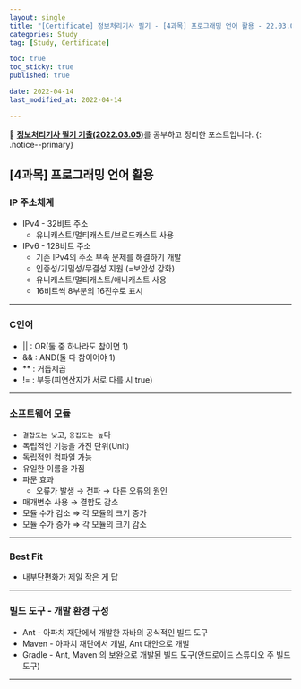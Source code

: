 ```yaml
---
layout: single
title: "[Certificate] 정보처리기사 필기 - [4과목] 프로그래밍 언어 활용 - 22.03.05"
categories: Study
tag: [Study, Certificate]

toc: true
toc_sticky: true
published: true

date: 2022-04-14
last_modified_at: 2022-04-14

---
```



📄 [**정보처리기사 필기 기출(2022.03.05)**](https://comcbt.com/xe/iz)를 공부하고 정리한 포스트입니다.
{: .notice--primary}


## [4과목] 프로그래밍 언어 활용


### IP 주소체계

- IPv4 - 32비트 주소
    - 유니캐스트/멀티캐스트/브로드캐스트 사용
- IPv6 - 128비트 주소
    - 기존 IPv4의 주소 부족 문제를 해결하기 개발
    - 인증성/기밀성/무결성 지원 (=보안성 강화)
    - 유니캐스트/멀티캐스트/애니캐스트 사용
    - 16비트씩 8부분의 16진수로 표시
    
---
    
### C언어

- || : OR(둘 중 하나라도 참이면 1)
- && : AND(둘 다 참이어야 1)
- ** : 거듭제곱
- != : 부등(피연산자가 서로 다를 시 true)

---

### 소프트웨어 모듈

- `결합도는 낮`고, `응집도는 높`다
- 독립적인 기능을 가진 단위(Unit)
- 독립적인 컴파일 가능
- 유일한 이름을 가짐
- 파문 효과
    - 오류가 발생 → 전파 → 다른 오류의 원인
- 매개변수 사용 → 결합도 감소
- 모듈 수가 감소 ⇒ 각 모듈의 크기 증가
- 모듈 수가 증가 ⇒ 각 모듈의 크기 감소

---

### Best Fit

- 내부단편화가 제일 작은 게 답

---

### 빌드 도구 - 개발 환경 구성

- Ant - 아파치 재단에서 개발한 자바의 공식적인 빌드 도구
- Maven - 아파치 재단에서 개발, Ant 대안으로 개발
- Gradle - Ant, Maven 의 보완으로 개발된 빌드 도구(안드로이드 스튜디오 주 빌드 도구)

---


